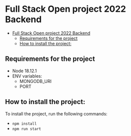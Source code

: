 # Full Stack Open project 2022 Backend

- [Full Stack Open project 2022 Backend](#full-stack-open-project-2022-backend)
  - [Requirements for the project](#requirements-for-the-project)
  - [How to install the project:](#how-to-install-the-project)

## Requirements for the project

- Node 18.12.1
- ENV variables:
  - MONGODB_URI
  - PORT

## How to install the project:

To install the project, run the following commands:

- `npm install`
- `npm run start`

